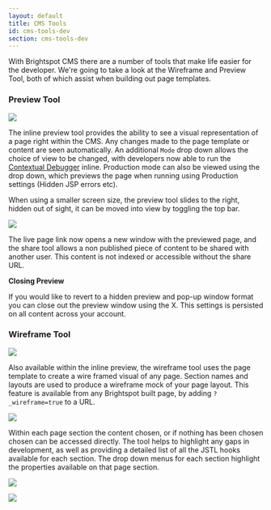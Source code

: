```yaml
---
layout: default
title: CMS Tools
id: cms-tools-dev
section: cms-tools-dev
---
```


<div markdown="1" class="span12">

With Brightspot CMS there are a number of tools that make life easier for the developer. We're going to take a look at the Wireframe and Preview Tool, both of which assist when building out page templates.

### Preview Tool

![](http://docs.brightspot.s3.amazonaws.com/new_preview_tool.png)

The inline preview tool provides the ability to see a visual representation of a page right within the CMS. Any changes made to the page template or content are seen automatically. An additional `Mode` drop down allows the choice of view to be changed, with developers now able to run the [Contextual Debugger](/brightspot-cms/debugging.html) inline. Production mode can also be viewed using the drop down, which previews the page when running using Production settings (Hidden JSP errors etc).

When using a smaller screen size, the preview tool slides to the right, hidden out of sight, it can be moved into view by toggling the top bar.

![](http://docs.brightspot.s3.amazonaws.com/new_preview_hidden.png)


The live page link now opens a new window with the previewed page, and the share tool allows a non published piece of content to be shared with another user. This content is not indexed or accessible without the share URL.

**Closing Preview**

If you would like to revert to a hidden preview and pop-up window format you can close out the preview window using the X. This settings is persisted on all content across your account.


### Wireframe Tool

![](http://docs.brightspot.s3.amazonaws.com/wireframe_tool.png)

Also available within the inline preview, the wireframe tool uses the page template to create a wire framed visual of any page. Section names and layouts are used to produce a wireframe mock of your page layout. This feature is available from any Brightspot built page, by adding `?_wireframe=true` to a URL.

![](http://docs.brightspot.s3.amazonaws.com/wireframe_tool_browser.png)

Within each page section the content chosen, or if nothing has been chosen chosen can be accessed directly. The tool helps to highlight any gaps in development, as well as providing a detailed list of all the JSTL hooks available for each section. The drop down menus for each section highlight the properties available on that page section.

![](http://docs.brightspot.s3.amazonaws.com/wireframe_detail.png)


![](http://docs.brightspot.s3.amazonaws.com/wireframe_detail_more.png)
